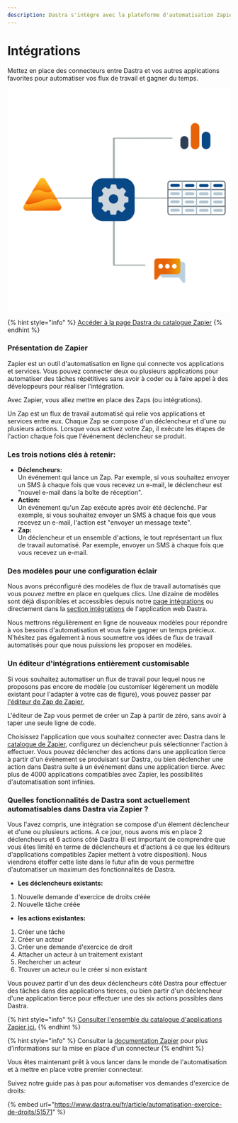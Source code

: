 ```yaml
---
description: Dastra s'intègre avec la plateforme d'automatisation Zapier
---
```


# Intégrations

Mettez en place des connecteurs entre Dastra et vos autres applications favorites pour automatiser vos flux de travail et gagner du temps.

![](<../.gitbook/assets/connectors (1).svg>)

{% hint style="info" %}
[Accéder à la page Dastra du catalogue Zapier](https://zapier.com/apps/dastra/integrations)
{% endhint %}

### Présentation de Zapier

Zapier est un outil d'automatisation en ligne qui connecte vos applications et services. Vous pouvez connecter deux ou plusieurs applications pour automatiser des tâches répétitives sans avoir à coder ou à faire appel à des développeurs pour réaliser l'intégration.&#x20;

Avec Zapier, vous allez mettre en place des Zaps (ou intégrations).

Un Zap est un flux de travail automatisé qui relie vos applications et services entre eux. Chaque Zap se compose d'un déclencheur et d'une ou plusieurs actions. Lorsque vous activez votre Zap, il exécute les étapes de l'action chaque fois que l'événement déclencheur se produit.

### Les trois notions clés à retenir: <a href="#chapter-1" id="chapter-1"></a>

* **Déclencheurs:**\
  Un événement qui lance un Zap. Par exemple, si vous souhaitez envoyer un SMS à chaque fois que vous recevez un e-mail, le déclencheur est "nouvel e-mail dans la boîte de réception".
* **Action:**\
  Un événement qu'un Zap exécute après avoir été déclenché. Par exemple, si vous souhaitez envoyer un SMS à chaque fois que vous recevez un e-mail, l'action est "envoyer un message texte".
* **Zap:**\
  Un déclencheur et un ensemble d'actions, le tout représentant un flux de travail automatisé. Par exemple, envoyer un SMS à chaque fois que vous recevez un e-mail.

### Des modèles pour une configuration éclair

Nous avons préconfiguré des modèles de flux de travail automatisés que vous pouvez mettre en place en quelques clics. Une dizaine de modèles sont déjà disponibles et accessibles depuis notre [page intégrations](https://www.dastra.eu/fr/integrations) ou directement dans la [section intégrations](https://app.dastra.eu/workspace/0/settings/integrations) de l'application web Dastra.

Nous mettrons régulièrement en ligne de nouveaux modèles pour répondre à vos besoins d'automatisation et vous faire gagner un temps précieux. N'hésitez pas également à nous soumettre vos idées de flux de travail automatisés pour que nous puissions les proposer en modèles.

### Un éditeur d'intégrations entièrement customisable <a href="#chapter-3" id="chapter-3"></a>

Si vous souhaitez automatiser un flux de travail pour lequel nous ne proposons pas encore de modèle (ou customiser légèrement un modèle existant pour l'adapter à votre cas de figure), vous pouvez passer par [l'éditeur de Zap de Zapier.](https://zapier.com/apps/dastra/integrations)

L'éditeur de Zap vous permet de créer un Zap à partir de zéro, sans avoir à taper une seule ligne de code.

Choisissez l'application que vous souhaitez connecter avec Dastra dans le [catalogue de Zapier](https://zapier.com/apps), configurez un déclencheur puis sélectionner l'action à effectuer. Vous pouvez déclencher des actions dans une application tierce à partir d'un évènement se produisant sur Dastra, ou bien déclencher une action dans Dastra suite à un événement dans une application tierce. Avec plus de 4000 applications compatibles avec Zapier, les possibilités d'automatisation sont infinies.

### Quelles fonctionnalités de Dastra sont actuellement automatisables dans Dastra via Zapier ? <a href="#chapter-4" id="chapter-4"></a>

Vous l'avez compris, une intégration se compose d'un élement déclencheur et d'une ou plusieurs actions. A ce jour, nous avons mis en place 2 déclencheurs et 6 actions côté Dastra (Il est important de comprendre que vous êtes limité en terme de déclencheurs et d'actions à ce que les éditeurs d'applications compatibles Zapier mettent à votre disposition). Nous viendrons étoffer cette liste dans le futur afin de vous permettre d'automatiser un maximum des fonctionnalités de Dastra.

* **Les déclencheurs existants:**

1. Nouvelle demande d'exercice de droits créée
2. Nouvelle tâche créée

* **les actions existantes:**

1. Créer une tâche
2. Créer un acteur
3. Créer une demande d'exercice de droit
4. Attacher un acteur à un traitement existant
5. Rechercher un acteur
6. Trouver un acteur ou le créer si non existant

Vous pouvez partir d'un des deux déclencheurs côté Dastra pour effectuer des tâches dans des applications tierces, ou bien partir d'un déclencheur d'une application tierce pour effectuer une des six actions possibles dans Dastra.

{% hint style="info" %}
[Consulter l'ensemble du catalogue d'applications Zapier ici.](https://zapier.com/apps)
{% endhint %}

{% hint style="info" %}
Consulter la [documentation Zapier](https://zapier.com/help) pour plus d'informations sur la mise en place d'un connecteur&#x20;
{% endhint %}

Vous êtes maintenant prêt à vous lancer dans le monde de l'automatisation et à mettre en place votre premier connecteur.&#x20;

Suivez notre guide pas à pas pour automatiser vos demandes d'exercice de droits:&#x20;

{% embed url="https://www.dastra.eu/fr/article/automatisation-exercice-de-droits/51571" %}



